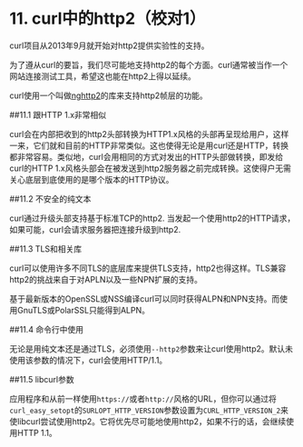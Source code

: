 # 11. curl中的http2（校对1）

curl项目从2013年9月就开始对http2提供实验性的支持。

为了遵从curl的要旨，我们尽可能地支持http2的每个方面。curl通常被当作一个网站连接测试工具，希望这也能在http2上得以延续。

curl使用一个叫做[nghttp2](https://nghttp2.org/)的库来支持http2帧层的功能。

##11.1 跟HTTP 1.x非常相似 

curl会在内部把收到的http2头部转换为HTTP1.x风格的头部再呈现给用户，这样一来，它们就和目前的HTTP非常类似。这也使得无论是用curl还是HTTP，转换都非常容易。<!-- TOREVIEW -->类似地，curl会用相同的方式对发出的HTTP头部做转换，即发给curl的HTTP 1.x风格头部会在被发送到http2服务器之前完成转换。这使得户无需关心底层到底使用的是哪个版本的HTTP协议。

##11.2 不安全的纯文本

curl通过升级头部支持基于标准TCP的http2. 当发起一个使用http2的HTTP请求，如果可能，curl会请求服务器把连接升级到http2.<!-- TOREVIEW -->

##11.3 TLS和相关库

curl可以使用许多不同TLS的底层库来提供TLS支持，http2也得这样。TLS兼容http2的挑战来自于对APLN以及一些NPN扩展的支持。

基于最新版本的OpenSSL或NSS编译curl可以同时获得ALPN和NPN支持。而使用GnuTLS或PolarSSL只能得到ALPN。

##11.4 命令行中使用

无论是用纯文本还是通过TLS，必须使用`--http2`参数来让curl使用http2。默认未使用该参数的情况下，curl会使用HTTP/1.1。

##11.5 libcurl参数

应用程序和从前一样使用`https://`或者`http://`风格的URL，但你可以通过将`curl_easy_setopt`的`SURLOPT_HTTP_VERSION`参数设置为`CURL_HTTP_VERSION_2`来使libcurl尝试使用http2。它将优先尽可能地使用http2，如果不行的话，会继续使用HTTP 1.1。
